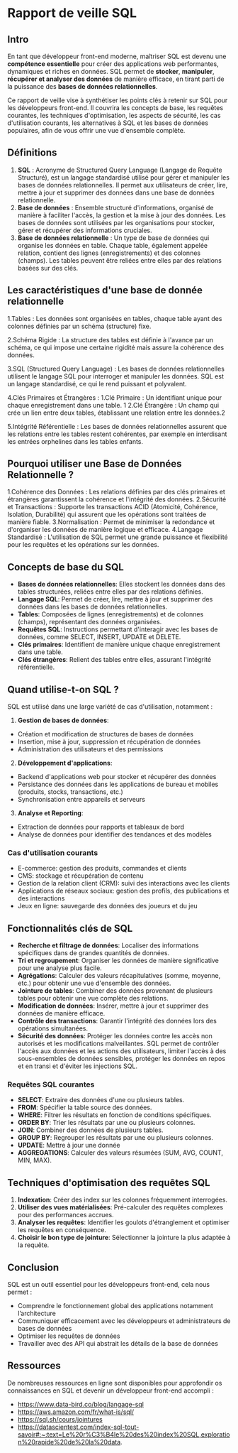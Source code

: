 # Rapport de veille SQL

## Intro
En tant que développeur front-end moderne, maîtriser SQL est devenu une **compétence essentielle** pour créer des applications web performantes, dynamiques et riches en données. SQL permet de **stocker**, **manipuler**, **récupérer et analyser des données** de manière efficace, en tirant parti de la puissance des **bases de données relationnelles**.

Ce rapport de veille vise à synthétiser les points clés à retenir sur SQL pour les développeurs front-end.  Il couvrira les concepts de base, les requêtes courantes, les techniques d'optimisation, les aspects de sécurité, les cas d'utilisation courants, les alternatives à SQL et les bases de données populaires, afin de vous offrir une vue d'ensemble complète.

## Définitions
1. **SQL** : Acronyme de Structured Query Language (Langage de Requête Structuré), est un langage standardisé utilisé pour gérer et manipuler les bases de données relationnelles. Il permet aux utilisateurs de créer, lire, mettre à jour et supprimer des données dans une base de données relationnelle.
2. **Base de données** : Ensemble structuré d'informations, organisé de manière à faciliter l'accès, la gestion et la mise à jour des données. Les bases de données sont utilisées par les organisations pour stocker, gérer et récupérer des informations cruciales.
3. **Base de données relationnelle** : Un type de base de données qui organise les données en table. Chaque table, également appelée relation, contient des lignes (enregistrements) et des colonnes (champs). Les tables peuvent être reliées entre elles par des relations basées sur des clés.

## Les caractéristiques d'une base de donnée relationnelle
1.Tables : Les données sont organisées en tables, chaque table ayant des colonnes définies par un schéma (structure) fixe.

2.Schéma Rigide : La structure des tables est définie à l'avance par un schéma, ce qui impose une certaine rigidité mais assure la cohérence des données.

3.SQL (Structured Query Language) : Les bases de données relationnelles utilisent le langage SQL pour interroger et manipuler les données. SQL est un langage standardisé, ce qui le rend puissant et polyvalent.

4.Clés Primaires et Étrangères :
  1.Clé Primaire : Un identifiant unique pour chaque enregistrement dans une table. 1
  2.Clé Étrangère : Un champ qui crée un lien entre deux tables, établissant une relation entre les données.2

5.Intégrité Référentielle : Les bases de données relationnelles assurent que les relations entre les tables restent cohérentes, par exemple en interdisant les entrées orphelines dans les tables enfants.

## Pourquoi utiliser une Base de Données Relationnelle ?
1.Cohérence des Données : Les relations définies par des clés primaires et étrangères garantissent la cohérence et l'intégrité des données.
2.Sécurité et Transactions : Supporte les transactions ACID (Atomicité, Cohérence, Isolation, Durabilité) qui assurent que les opérations sont traitées de manière fiable.
3.Normalisation : Permet de minimiser la redondance et d'organiser les données de manière logique et efficace.
4.Langage Standardisé : L'utilisation de SQL permet une grande puissance et flexibilité pour les requêtes et les opérations sur les données.

## Concepts de base du SQL
- **Bases de données relationnelles**: Elles stockent les données dans des tables structurées, reliées entre elles par des relations définies.
- **Langage SQL**: Permet de créer, lire, mettre à jour et supprimer des données dans les bases de données relationnelles.
- **Tables**: Composées de lignes (enregistrements) et de colonnes (champs), représentant des données organisées.
- **Requêtes SQL**: Instructions permettant d'interagir avec les bases de données, comme SELECT, INSERT, UPDATE et DELETE.
- **Clés primaires**: Identifient de manière unique chaque enregistrement dans une table.
- **Clés étrangères**: Relient des tables entre elles, assurant l'intégrité référentielle.

## Quand utilise-t-on SQL ?
SQL est utilisé dans une large variété de cas d'utilisation, notamment :

1. **Gestion de bases de données**:
- Création et modification de structures de bases de données
- Insertion, mise à jour, suppression et récupération de données
- Administration des utilisateurs et des permissions

2. **Développement d'applications**:
- Backend d'applications web pour stocker et récupérer des données
- Persistance des données dans les applications de bureau et mobiles (produits, stocks, transactions, etc.)
- Synchronisation entre appareils et serveurs

3. **Analyse et Reporting**:
- Extraction de données pour rapports et tableaux de bord
- Analyse de données pour identifier des tendances et des modèles

### Cas d'utilisation courants
- E-commerce: gestion des produits, commandes et clients
- CMS: stockage et récupération de contenu
- Gestion de la relation client (CRM): suivi des interactions avec les clients
- Applications de réseaux sociaux: gestion des profils, des publications et des interactions
- Jeux en ligne: sauvegarde des données des joueurs et du jeu

## Fonctionnalités clés de SQL
- **Recherche et filtrage de données**: Localiser des informations spécifiques dans de grandes quantités de données.
- **Tri et regroupement**: Organiser les données de manière significative pour une analyse plus facile.
- **Agrégations**: Calculer des valeurs récapitulatives (somme, moyenne, etc.) pour obtenir une vue d'ensemble des données.
- **Jointure de tables**: Combiner des données provenant de plusieurs tables pour obtenir une vue complète des relations.
- **Modification de données**: Insérer, mettre à jour et supprimer des données de manière efficace.
- **Contrôle des transactions**: Garantir l'intégrité des données lors des opérations simultanées.
- **Sécurité des données**: Protéger les données contre les accès non autorisés et les modifications malveillantes. SQL permet de contrôler l'accès aux données et les actions des utilisateurs, limiter l'accès à des sous-ensembles de données sensibles, protéger les données en repos et en transi et d'éviter les injections SQL.

### Requêtes SQL courantes
- **SELECT**: Extraire des données d'une ou plusieurs tables.
- **FROM**: Spécifier la table source des données.
- **WHERE**: Filtrer les résultats en fonction de conditions spécifiques.
- **ORDER BY**: Trier les résultats par une ou plusieurs colonnes.
- **JOIN**: Combiner des données de plusieurs tables.
- **GROUP BY**: Regrouper les résultats par une ou plusieurs colonnes.
- **UPDATE**: Mettre à jour une donnée
- **AGGREGATIONS**: Calculer des valeurs résumées (SUM, AVG, COUNT, MIN, MAX).

## Techniques d'optimisation des requêtes SQL
1. **Indexation**: Créer des index sur les colonnes fréquemment interrogées.
2. **Utiliser des vues matérialisées**: Pré-calculer des requêtes complexes pour des performances accrues.
3. **Analyser les requêtes**: Identifier les goulots d'étranglement et optimiser les requêtes en conséquence.
4. **Choisir le bon type de jointure**: Sélectionner la jointure la plus adaptée à la requête.


## Conclusion
SQL est un outil essentiel pour les développeurs front-end, cela nous permet : 
- Comprendre le fonctionnement global des applications notamment l’architecture
- Communiquer efficacement avec les développeurs et administrateurs de bases de données
- Optimiser les requêtes de données
- Travailler avec des API qui abstrait les détails de la base de données


## Ressources
De nombreuses ressources en ligne sont disponibles pour approfondir os connaissances en SQL et devenir un développeur front-end accompli : 
- https://www.data-bird.co/blog/langage-sql
- https://aws.amazon.com/fr/what-is/sql/
- https://sql.sh/cours/jointures
- https://datascientest.com/index-sql-tout-savoir#:~:text=Le%20r%C3%B4le%20des%20index%20SQL,exploration%20rapide%20de%20la%20data.
